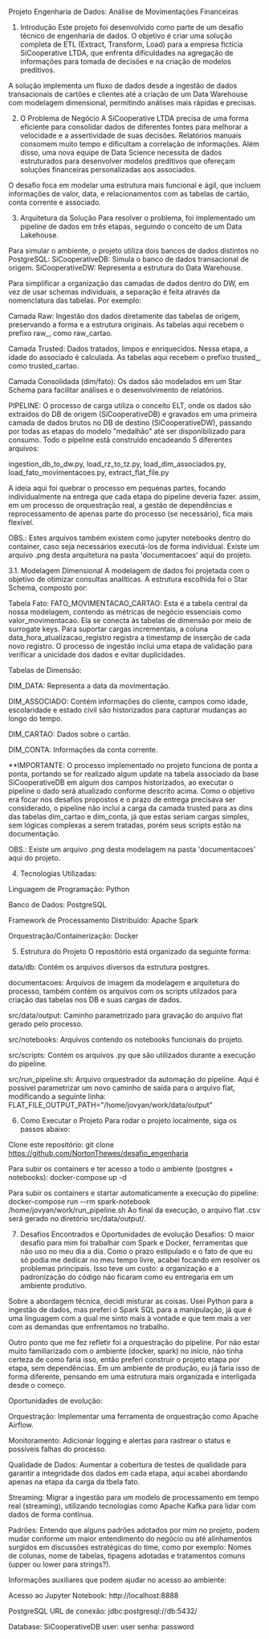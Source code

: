 Projeto Engenharia de Dados: Análise de Movimentações Financeiras

1. Introdução
Este projeto foi desenvolvido como parte de um desafio técnico de engenharia de dados. O objetivo é criar uma solução completa de ETL (Extract, Transform, Load) para a empresa fictícia SiCooperative LTDA, que enfrenta dificuldades na agregação de informações para tomada de decisões e na criação de modelos preditivos.

A solução implementa um fluxo de dados desde a ingestão de dados transacionais de cartões e clientes até a criação de um Data Warehouse com modelagem dimensional, permitindo análises mais rápidas e precisas.

2. O Problema de Negócio
A SiCooperative LTDA precisa de uma forma eficiente para consolidar dados de diferentes fontes para melhorar a velocidade e a assertividade de suas decisões. Relatórios manuais consomem muito tempo e dificultam a correlação de informações. Além disso, uma nova equipe de Data Science necessita de dados estruturados para desenvolver modelos preditivos que ofereçam soluções financeiras personalizadas aos associados.

O desafio foca em modelar uma estrutura mais funcional e ágil, que incluem informações de valor, data, e relacionamentos com as tabelas de cartão, conta corrente e associado.

3. Arquitetura da Solução
Para resolver o problema, foi implementado um pipeline de dados em três etapas, seguindo o conceito de um Data Lakehouse.

Para simular o ambiente, o projeto utiliza dois bancos de dados distintos no PostgreSQL:
SiCooperativeDB: Simula o banco de dados transacional de origem.
SiCooperativeDW: Representa a estrutura do Data Warehouse.

Para simplificar a organização das camadas de dados dentro do DW, em vez de usar schemas individuais, a separação é feita através da nomenclatura das tabelas. Por exemplo:

Camada Raw: Ingestão dos dados diretamente das tabelas de origem, preservando a forma e a estrutura originais. As tabelas aqui recebem o prefixo raw_, como raw_cartao.

Camada Trusted: Dados tratados, limpos e enriquecidos. Nessa etapa, a idade do associado é calculada. As tabelas aqui recebem o prefixo trusted_, como trusted_cartao.

Camada Consolidada (dim/fato): Os dados são modelados em um Star Schema para facilitar análises e o desenvolvimento de relatórios.

PIPELINE: O processo de carga utiliza o conceito ELT, onde os dados são extraídos do DB de origem (SiCooperativeDB) e gravados em uma primeira camada de dados brutos no DB de destino (SiCooperativeDW), passando por todas as etapas do modelo "medalhão" até ser disponibilizado para consumo. Todo o pipeline está construído encadeando 5 diferentes arquivos:

ingestion_db_to_dw.py, load_rz_to_tz.py, load_dim_associados.py, load_fato_movimentacoes.py, extract_flat_file.py

A ideia aqui foi quebrar o processo em pequenas partes, focando individualmente na entrega que cada etapa do pipeline deveria fazer. assim, em um processo de orquestração real, a gestão de dependências e reprocessamento de apenas parte do processo (se necessário), fica mais flexível.

OBS.: Estes arquivos também existem como jupyter notebooks dentro do container, caso seja necessários executá-los de forma individual. Existe um arquivo .png desta arquitetura na pasta 'documentacoes' aqui do projeto.

3.1. Modelagem Dimensional
A modelagem de dados foi projetada com o objetivo de otimizar consultas analíticas. A estrutura escolhida foi o Star Schema, composto por:

Tabela Fato:
FATO_MOVIMENTACAO_CARTAO: Esta é a tabela central da nossa modelagem, contendo as métricas de negócio essenciais como valor_movimentacao. Ela se conecta às tabelas de dimensão por meio de surrogate keys. Para suportar cargas incrementais, a coluna data_hora_atualizacao_registro registra a timestamp de inserção de cada novo registro. O processo de ingestão inclui uma etapa de validação para verificar a unicidade dos dados e evitar duplicidades.

Tabelas de Dimensão:

DIM_DATA: Representa a data da movimentação.

DIM_ASSOCIADO: Contém informações do cliente, campos como idade, escolaridade e estado civil são historizados para capturar mudanças ao longo do tempo.

DIM_CARTAO: Dados sobre o cartão.

DIM_CONTA: Informações da conta corrente.

**IMPORTANTE: O processo implementado no projeto funciona de ponta a ponta, portando se for realizado algum update na tabela associado da base SiCooperativeDB em algum dos campos historizados, ao executar o pipeline o dado será atualizado conforme descrito acima. Como o objetivo era focar nos desafios propostos e o prazo de entrega precisava ser considerado, o pipeline não incluí a carga da camada trusted para as dins das tabelas dim_cartao e dim_conta, já que estas seriam cargas simples, sem lógicas complexas a serem tratadas, porém seus scripts estão na documentação.

OBS.: Existe um arquivo .png desta modelagem na pasta 'documentacoes' aqui do projeto.

4. Tecnologias Utilizadas:

Linguagem de Programação: Python

Banco de Dados: PostgreSQL

Framework de Processamento Distribuído: Apache Spark

Orquestração/Containerização: Docker

5. Estrutura do Projeto
O repositório está organizado da seguinte forma:

data/db: Contém os arquivos diversos da estrutura postgres.

documentacoes: Arquivos de imagem da modelagem e arquitetura do processo, também contém os arquivos com os scripts utilzados para criação das tabelas nos DB e suas cargas de dados.

src/data/output: Caminho parametrizado para gravação do arquivo flat gerado pelo processo.

src/notebooks: Arquivos contendo os notebooks funcionais do projeto.

src/scripts: Contém os arquivos .py que são utilizados durante a execução do pipeline.

src/run_pipeline.sh: Arquivo orquestrador da automação do pipeline. Aqui é possivel parametrizar um novo caminho de saída para o arquivo flat, modificando a seguinte linha:
FLAT_FILE_OUTPUT_PATH="/home/jovyan/work/data/output"

6. Como Executar o Projeto
Para rodar o projeto localmente, siga os passos abaixo:

Clone este repositório:
git clone https://github.com/NortonThewes/desafio_engenharia

Para subir os containers e ter acesso a todo o ambiente (postgres + notebooks):
docker-compose up -d

Para subir os containers e startar automaticamente a execução do pipeline:
docker-compose run --rm spark-notebook /home/jovyan/work/run_pipeline.sh
Ao final da execução, o arquivo flat .csv será gerado no diretório src/data/output/.

7. Desafios Encontrados e Oportunidades de evolução
Desafios: O maior desafio para mim foi trabalhar com Spark e Docker, ferramentas que não uso no meu dia a dia. Como o prazo estipulado e o fato de que eu só podia me dedicar no meu tempo livre, acabei focando em resolver os problemas principais. Isso teve um custo: a organização e a padronização do código não ficaram como eu entregaria em um ambiente produtivo.

Sobre a abordagem técnica, decidi misturar as coisas. Usei Python para a ingestão de dados, mas preferi o Spark SQL para a manipulação, já que é uma linguagem com a qual me sinto mais à vontade e que tem mais a ver com as demandas que enfrentamos no trabalho.

Outro ponto que me fez refletir foi a orquestração do pipeline. Por não estar muito familiarizado com o ambiente (docker, spark) no início, não tinha certeza de como faria isso, então preferi construir o projeto etapa por etapa, sem dependências. Em um ambiente de produção, eu já faria isso de forma diferente, pensando em uma estrutura mais organizada e interligada desde o começo.


Oportunidades de evolução:

Orquestração: Implementar uma ferramenta de orquestração como Apache Airflow.

Monitoramento: Adicionar logging e alertas para rastrear o status e possíveis falhas do processo.

Qualidade de Dados: Aumentar a cobertura de testes de qualidade para garantir a integridade dos dados em cada etapa, aqui acabei abordando apenas na etapa da carga da tbela fato.

Streaming: Migrar a ingestão para um modelo de processamento em tempo real (streaming), utilizando tecnologias como Apache Kafka para lidar com dados de forma contínua.

Padrões: Entendo que alguns padrões adotados por mim no projeto, podem mudar conforme um maior entendimento do negócio ou até alinhamentos surgidos em discussões estratégicas do time, como por exemplo: Nomes de colunas, nome de tabelas, tipagens adotadas e tratamentos comuns (upper ou lower para strings?).



Informações auxiliares que podem ajudar no acesso ao ambiente:

Acesso ao Jupyter Notebook:
http://localhost:8888

PostgreSQL URL de conexão: 
jdbc:postgresql://db:5432/

Database: SiCooperativeDB
user: user
senha: password